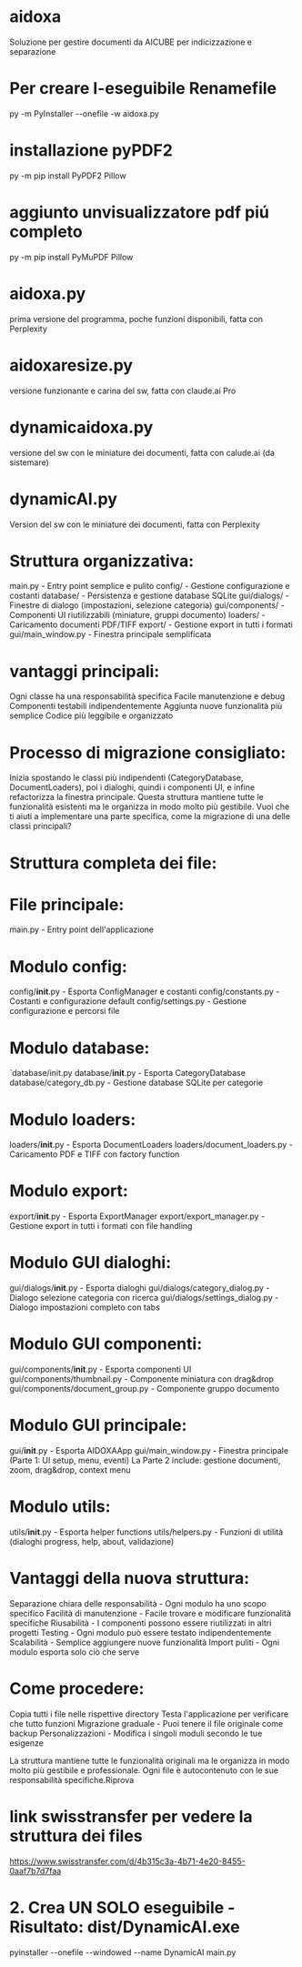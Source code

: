 # aidoxa
Soluzione per gestire documenti da AICUBE per indicizzazione e separazione

# Per creare l-eseguibile Renamefile
py -m PyInstaller --onefile -w aidoxa.py

# installazione pyPDF2
py -m pip install PyPDF2 Pillow

# aggiunto unvisualizzatore pdf piú completo
py -m pip install PyMuPDF Pillow

# aidoxa.py
prima versione del programma, poche funzioni disponibili, fatta con Perplexity

# aidoxaresize.py
versione funzionante e carina del sw, fatta con claude.ai Pro

# dynamicaidoxa.py
versione del sw con le miniature dei documenti, fatta con calude.ai (da sistemare)

# dynamicAI.py
Version del sw con le miniature dei documenti, fatta con Perplexity

# Struttura organizzativa:
main.py - Entry point semplice e pulito
config/ - Gestione configurazione e costanti
database/ - Persistenza e gestione database SQLite
gui/dialogs/ - Finestre di dialogo (impostazioni, selezione categoria)
gui/components/ - Componenti UI riutilizzabili (miniature, gruppi documento)
loaders/ - Caricamento documenti PDF/TIFF
export/ - Gestione export in tutti i formati
gui/main_window.py - Finestra principale semplificata

# vantaggi principali:

Ogni classe ha una responsabilità specifica
Facile manutenzione e debug
Componenti testabili indipendentemente
Aggiunta nuove funzionalità più semplice
Codice più leggibile e organizzato

# Processo di migrazione consigliato:
Inizia spostando le classi più indipendenti (CategoryDatabase, DocumentLoaders), poi i dialoghi, quindi i componenti UI, e infine refactorizza la finestra principale.
Questa struttura mantiene tutte le funzionalità esistenti ma le organizza in modo molto più gestibile. Vuoi che ti aiuti a implementare una parte specifica, come la migrazione di una delle classi principali?

# Struttura completa dei file:
# File principale:
main.py - Entry point dell'applicazione

# Modulo config:

config/__init__.py - Esporta ConfigManager e costanti
config/constants.py - Costanti e configurazione default
config/settings.py - Gestione configurazione e percorsi file

# Modulo database:
`database/init.py
database/__init__.py - Esporta CategoryDatabase
database/category_db.py - Gestione database SQLite per categorie

# Modulo loaders:
loaders/__init__.py - Esporta DocumentLoaders
loaders/document_loaders.py - Caricamento PDF e TIFF con factory function

# Modulo export:
export/__init__.py - Esporta ExportManager
export/export_manager.py - Gestione export in tutti i formati con file handling

# Modulo GUI dialoghi:
gui/dialogs/__init__.py - Esporta dialoghi
gui/dialogs/category_dialog.py - Dialogo selezione categoria con ricerca
gui/dialogs/settings_dialog.py - Dialogo impostazioni completo con tabs

# Modulo GUI componenti:
gui/components/__init__.py - Esporta componenti UI
gui/components/thumbnail.py - Componente miniatura con drag&drop
gui/components/document_group.py - Componente gruppo documento

# Modulo GUI principale:
gui/__init__.py - Esporta AIDOXAApp
gui/main_window.py - Finestra principale (Parte 1: UI setup, menu, eventi)
La Parte 2 include: gestione documenti, zoom, drag&drop, context menu

# Modulo utils:
utils/__init__.py - Esporta helper functions
utils/helpers.py - Funzioni di utilità (dialoghi progress, help, about, validazione)

# Vantaggi della nuova struttura:
Separazione chiara delle responsabilità - Ogni modulo ha uno scopo specifico
Facilità di manutenzione - Facile trovare e modificare funzionalità specifiche
Riusabilità - I componenti possono essere riutilizzati in altri progetti
Testing - Ogni modulo può essere testato indipendentemente
Scalabilità - Semplice aggiungere nuove funzionalità
Import puliti - Ogni modulo esporta solo ciò che serve

# Come procedere:
Copia tutti i file nelle rispettive directory
Testa l'applicazione per verificare che tutto funzioni
Migrazione graduale - Puoi tenere il file originale come backup
Personalizzazioni - Modifica i singoli moduli secondo le tue esigenze

La struttura mantiene tutte le funzionalità originali ma le organizza in modo molto più gestibile e professionale. Ogni file è autocontenuto con le sue responsabilità specifiche.Riprova

# link swisstransfer per vedere la struttura dei files
https://www.swisstransfer.com/d/4b315c3a-4b71-4e20-8455-0aaf7b7d7faa

# 2. Crea UN SOLO eseguibile - Risultato: dist/DynamicAI.exe
pyinstaller --onefile --windowed --name DynamicAI main.py
